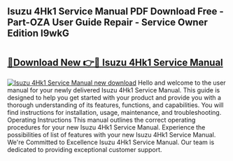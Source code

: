 ## Isuzu 4Hk1 Service Manual PDF Download Free - Part-OZA User Guide Repair - Service Owner Edition I9wkG

# <h2><a href="http://bc12415.oget.top/?id=Isuzu+4Hk1+Service+Manual">🔗Download New 👉🔴 Isuzu 4Hk1 Service Manual</a></h2>

[![Isuzu 4Hk1 Service Manual new download](https://i.imgur.com/5g1atiW.png)](http://bc12415.oget.top/?id=Isuzu+4Hk1+Service+Manual)
Hello and welcome to the user manual for your newly delivered Isuzu 4Hk1 Service Manual. This guide is designed to help you get started with your product and provide you with a thorough understanding of its features, functions, and capabilities. You will find instructions for installation, usage, maintenance, and troubleshooting. Operating Instructions This manual outlines the correct operating procedures for your new Isuzu 4Hk1 Service Manual. Experience the possibilities of list of features with your new Isuzu 4Hk1 Service Manual. We're Committed to Excellence Isuzu 4Hk1 Service Manual. Our team is dedicated to providing exceptional customer support.
